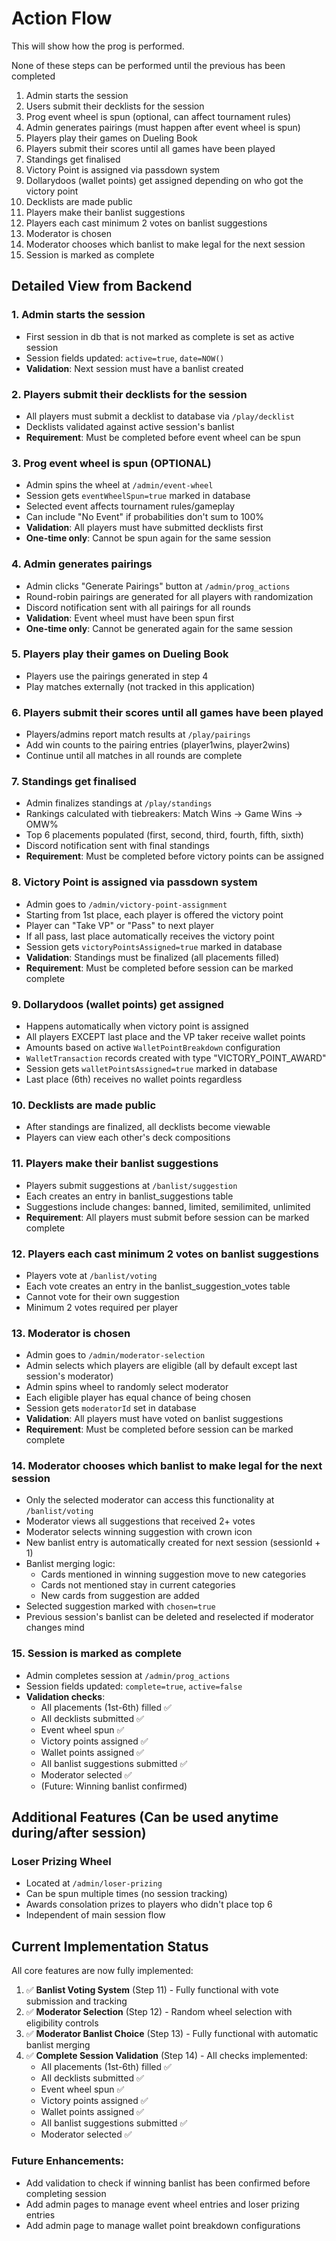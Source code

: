 # Action Flow
This will show how the prog is performed.

None of these steps can be performed until the previous has been completed
1. Admin starts the session
2. Users submit their decklists for the session
3. Prog event wheel is spun (optional, can affect tournament rules)
4. Admin generates pairings (must happen after event wheel is spun)
5. Players play their games on Dueling Book
6. Players submit their scores until all games have been played
7. Standings get finalised
8. Victory Point is assigned via passdown system
9. Dollarydoos (wallet points) get assigned depending on who got the victory point
10. Decklists are made public
11. Players make their banlist suggestions
12. Players each cast minimum 2 votes on banlist suggestions
13. Moderator is chosen
14. Moderator chooses which banlist to make legal for the next session
15. Session is marked as complete

## Detailed View from Backend

### 1. Admin starts the session
- First session in db that is not marked as complete is set as active session
- Session fields updated: `active=true`, `date=NOW()`
- **Validation**: Next session must have a banlist created

### 2. Players submit their decklists for the session
- All players must submit a decklist to database via `/play/decklist`
- Decklists validated against active session's banlist
- **Requirement**: Must be completed before event wheel can be spun

### 3. Prog event wheel is spun (OPTIONAL)
- Admin spins the wheel at `/admin/event-wheel`
- Session gets `eventWheelSpun=true` marked in database
- Selected event affects tournament rules/gameplay
- Can include "No Event" if probabilities don't sum to 100%
- **Validation**: All players must have submitted decklists first
- **One-time only**: Cannot be spun again for the same session

### 4. Admin generates pairings
- Admin clicks "Generate Pairings" button at `/admin/prog_actions`
- Round-robin pairings are generated for all players with randomization
- Discord notification sent with all pairings for all rounds
- **Validation**: Event wheel must have been spun first
- **One-time only**: Cannot be generated again for the same session

### 5. Players play their games on Dueling Book
- Players use the pairings generated in step 4
- Play matches externally (not tracked in this application)

### 6. Players submit their scores until all games have been played
- Players/admins report match results at `/play/pairings`
- Add win counts to the pairing entries (player1wins, player2wins)
- Continue until all matches in all rounds are complete

### 7. Standings get finalised
- Admin finalizes standings at `/play/standings`
- Rankings calculated with tiebreakers: Match Wins → Game Wins → OMW%
- Top 6 placements populated (first, second, third, fourth, fifth, sixth)
- Discord notification sent with final standings
- **Requirement**: Must be completed before victory points can be assigned

### 8. Victory Point is assigned via passdown system
- Admin goes to `/admin/victory-point-assignment`
- Starting from 1st place, each player is offered the victory point
- Player can "Take VP" or "Pass" to next player
- If all pass, last place automatically receives the victory point
- Session gets `victoryPointsAssigned=true` marked in database
- **Validation**: Standings must be finalized (all placements filled)
- **Requirement**: Must be completed before session can be marked complete

### 9. Dollarydoos (wallet points) get assigned
- Happens automatically when victory point is assigned
- All players EXCEPT last place and the VP taker receive wallet points
- Amounts based on active `WalletPointBreakdown` configuration
- `WalletTransaction` records created with type "VICTORY_POINT_AWARD"
- Session gets `walletPointsAssigned=true` marked in database
- Last place (6th) receives no wallet points regardless

### 10. Decklists are made public
- After standings are finalized, all decklists become viewable
- Players can view each other's deck compositions

### 11. Players make their banlist suggestions
- Players submit suggestions at `/banlist/suggestion`
- Each creates an entry in banlist_suggestions table
- Suggestions include changes: banned, limited, semilimited, unlimited
- **Requirement**: All players must submit before session can be marked complete

### 12. Players each cast minimum 2 votes on banlist suggestions
- Players vote at `/banlist/voting`
- Each vote creates an entry in the banlist_suggestion_votes table
- Cannot vote for their own suggestion
- Minimum 2 votes required per player

### 13. Moderator is chosen
- Admin goes to `/admin/moderator-selection`
- Admin selects which players are eligible (all by default except last session's moderator)
- Admin spins wheel to randomly select moderator
- Each eligible player has equal chance of being chosen
- Session gets `moderatorId` set in database
- **Validation**: All players must have voted on banlist suggestions
- **Requirement**: Must be completed before session can be marked complete

### 14. Moderator chooses which banlist to make legal for the next session
- Only the selected moderator can access this functionality at `/banlist/voting`
- Moderator views all suggestions that received 2+ votes
- Moderator selects winning suggestion with crown icon
- New banlist entry is automatically created for next session (sessionId + 1)
- Banlist merging logic:
  - Cards mentioned in winning suggestion move to new categories
  - Cards not mentioned stay in current categories
  - New cards from suggestion are added
- Selected suggestion marked with `chosen=true`
- Previous session's banlist can be deleted and reselected if moderator changes mind

### 15. Session is marked as complete
- Admin completes session at `/admin/prog_actions`
- Session fields updated: `complete=true`, `active=false`
- **Validation checks**:
  - All placements (1st-6th) filled ✅
  - All decklists submitted ✅
  - Event wheel spun ✅
  - Victory points assigned ✅
  - Wallet points assigned ✅
  - All banlist suggestions submitted ✅
  - Moderator selected ✅
  - (Future: Winning banlist confirmed)

## Additional Features (Can be used anytime during/after session)

### Loser Prizing Wheel
- Located at `/admin/loser-prizing`
- Can be spun multiple times (no session tracking)
- Awards consolation prizes to players who didn't place top 6
- Independent of main session flow

## Current Implementation Status

All core features are now fully implemented:

1. ✅ **Banlist Voting System** (Step 11) - Fully functional with vote submission and tracking
2. ✅ **Moderator Selection** (Step 12) - Random wheel selection with eligibility controls
3. ✅ **Moderator Banlist Choice** (Step 13) - Fully functional with automatic banlist merging
4. ✅ **Complete Session Validation** (Step 14) - All checks implemented:
   - All placements (1st-6th) filled ✅
   - All decklists submitted ✅
   - Event wheel spun ✅
   - Victory points assigned ✅
   - Wallet points assigned ✅
   - All banlist suggestions submitted ✅
   - Moderator selected ✅

### Future Enhancements:
- Add validation to check if winning banlist has been confirmed before completing session
- Add admin pages to manage event wheel entries and loser prizing entries
- Add admin page to manage wallet point breakdown configurations